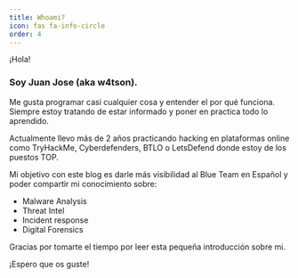 ```yaml
---
title: Whoami?
icon: fas fa-info-circle
order: 4
---
```


 ¡Hola! 
### Soy Juan Jose (aka **w4tson**).

Me gusta programar casi cualquier cosa y entender el por qué funciona. Siempre estoy tratando de estar informado y poner en practica todo lo aprendido.

Actualmente llevo más de 2 años practicando hacking en plataformas online como TryHackMe, Cyberdefenders, BTLO o LetsDefend donde estoy de los puestos TOP.

Mi objetivo con este blog es darle más visibilidad al Blue Team en Español y poder compartir mi conocimiento sobre:

* Malware Analysis
* Threat Intel
* Incident response
* Digital Forensics


Gracias por tomarte el tiempo por leer esta pequeña introducción sobre mi. 

¡Espero que os guste!